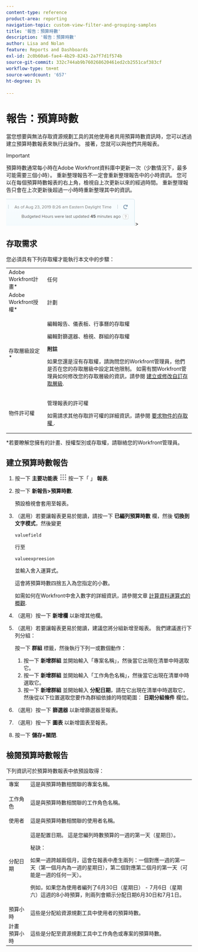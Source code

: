 ```yaml
---
content-type: reference
product-area: reporting
navigation-topic: custom-view-filter-and-grouping-samples
title: '報告：預算時數'
description: '報告：預算時數'
author: Lisa and Nolan
feature: Reports and Dashboards
exl-id: 2c0b60a6-fae4-4b29-8243-2a7f7d1f574b
source-git-commit: 332c744ab9b760268620461ed2cb2551caf383cf
workflow-type: tm+mt
source-wordcount: '657'
ht-degree: 1%

---
```


# 報告：預算時數

<!--
<p data-mc-conditions="QuicksilverOrClassic.Draft mode">(NOTE: From&nbsp;Alina: This is my article, but since it's about building a report, it is in the Reporting section. Please don't remove it -it's linked to Resource Management and it is super important.) </p>
-->

當您想要與無法存取資源規劃工具的其他使用者共用預算時數資訊時，您可以透過建立預算時數報表來執行此操作。 接著，您就可以與他們共用報表。

>[!IMPORTANT]
>
>預算時數通常每小時在Adobe Workfront資料庫中更新一次（少數情況下，最多可能需要三個小時）。 重新整理報告不一定會重新整理報告中的小時資訊。 您可以在每個預算時數報表的右上角，檢視自上次更新以來的經過時間。 重新整理報告只會在上次更新後超過一小時時重新整理其中的資訊。
>
>![](assets/budgeted-hour-report-time-sync-warning-350x74.png)>

## 存取需求

您必須具有下列存取權才能執行本文中的步驟：

<table style="table-layout:auto"> 
 <col> 
 <col> 
 <tbody> 
  <tr> 
   <td role="rowheader">Adobe Workfront計畫*</td> 
   <td> <p>任何</p> </td> 
  </tr> 
  <tr> 
   <td role="rowheader">Adobe Workfront授權*</td> 
   <td> <p>計劃 </p> </td> 
  </tr> 
  <tr> 
   <td role="rowheader">存取層級設定*</td> 
   <td> <p>編輯報告、儀表板、行事曆的存取權</p> <p>編輯對篩選器、檢視、群組的存取權</p> <p><b>附註</b>

如果您還是沒有存取權，請詢問您的Workfront管理員，他們是否在您的存取層級中設定其他限制。 如需有關Workfront管理員如何修改您的存取層級的資訊，請參閱 <a href="../../../administration-and-setup/add-users/configure-and-grant-access/create-modify-access-levels.md" class="MCXref xref">建立或修改自訂存取層級</a>.</p> </td>
</tr> 
  <tr> 
   <td role="rowheader">物件許可權</td> 
   <td> <p>管理報表的許可權</p> <p>如需請求其他存取許可權的詳細資訊，請參閱 <a href="../../../workfront-basics/grant-and-request-access-to-objects/request-access.md" class="MCXref xref">要求物件的存取權 </a>.</p> </td> 
  </tr> 
 </tbody> 
</table>

&#42;若要瞭解您擁有的計畫、授權型別或存取權，請聯絡您的Workfront管理員。

## 建立預算時數報告

1. 按一下 **主要功能表** ![](assets/main-menu-icon.png) 按一下「 」 **報表**.

1. 按一下 **新報告>預算時數**.

   預設檢視會套用至報表。

1. （選用）若要讓報表更易於閱讀，請按一下 **已編列預算時數** 欄，然後 **切換到文字模式**，然後變更

   ```
   valuefield
   ```

   行至

   ```
   valueexpreesion
   ```

   並輸入舍入運算式。

   這會將預算時數四捨五入為您指定的小數。

   如需如何在Workfront中舍入數字的詳細資訊，請參閱文章 [計算資料運算式的概觀](../../../reports-and-dashboards/reports/calc-cstm-data-reports/calculated-data-expressions.md).

1. （選用）按一下 **新增欄** 以新增其他欄。
1. （選用）若要讓報表更易於閱讀，建議您將分組新增至報表。 我們建議進行下列分組：

   按一下 **群組** 標籤，然後執行下列一或數個動作：

   1. 按一下 **新增群組** 並開始輸入「專案名稱」，然後當它出現在清單中時選取它。
   1. 按一下 **新增群組** 並開始輸入「工作角色名稱」，然後當它出現在清單中時選取它。
   1. 按一下 **新增群組** 並開始輸入 **分配日期**，請在它出現在清單中時選取它，然後從以下位置選取您要作為群組依據的時間範圍： **日期分組條件** 欄位。

1. （選用）按一下 **篩選器** 以新增篩選器至報表。
1. （選用）按一下 **圖表** 以新增圖表至報表。
1. 按一下 **儲存+關閉**.

## 檢閱預算時數報告

下列資訊可於預算時數報表中依預設取得：

<table style="table-layout:auto"> 
 <col> 
 <col> 
 <tbody> 
  <tr> 
   <td role="rowheader">專案 </td> 
   <td>這是與預算時數相關聯的專案名稱。</td> 
  </tr> 
  <tr> 
   <td role="rowheader"> <p>工作角色</p> </td> 
   <td>這是與預算時數相關聯的工作角色名稱。 </td> 
  </tr> 
  <tr> 
   <td role="rowheader">使用者</td> 
   <td>這是與預算時數相關聯的使用者名稱。</td> 
  </tr> 
  <tr> 
   <td role="rowheader">分配日期</td> 
   <td> <p>這是配置日期。 這是您編列時數預算的一週的第一天（星期日）。</p> <p>秘訣：  <p>如果一週跨越兩個月，這會在報表中產生兩列：一個對應一週的第一天（第一個月內為一週的星期日），第二個對應第二個月的第一天（可能是一週的任何一天）。</p> <p>例如，如果您為使用者編列了6月30日（星期日） - 7月6日（星期六）這週的8小時預算，則兩列會顯示分配日期6月30日和7月1日。</p> </p> </td> 
  </tr> 
  <tr> 
   <td role="rowheader">預算小時</td> 
   <td>這些是分配給資源規劃工具中使用者的預算時數。</td> 
  </tr> 
  <tr> 
   <td role="rowheader">計畫 預算小時</td> 
   <td>這些是分配至資源規劃工具中工作角色或專案的預算時數。</td> 
  </tr> 
 </tbody> 
</table>
